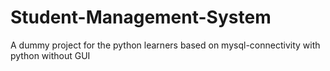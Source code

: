 # Student-Management-System
A dummy project for the python learners based on mysql-connectivity with python without GUI
